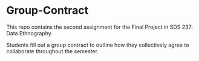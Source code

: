 # Group-Contract

This repo contains the second assignment for the Final Project in SDS 237: Data Ethnography.

Students fill out a group contract to outline how they collectively agree to collaborate throughout the semester. 
